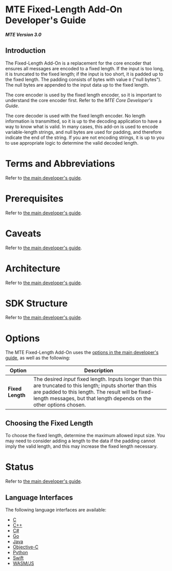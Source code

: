 # MTE Fixed-Length Add-On Developer's Guide

***MTE Version 3.0***

## Introduction

The Fixed-Length Add-On is a replacement for the core encoder that ensures all messages are encoded to a fixed length. If the input is too long, it is truncated to the fixed length; if the input is too short, it is padded up to the fixed length. The padding consists of bytes with value `0` ("null bytes"). The null bytes are appended to the input data up to the fixed length.

The core encoder is used by the fixed length encoder, so it is important to understand the core encoder first. Refer to the _MTE Core Developer's Guide_.

The core decoder is used with the fixed length encoder. No length information is transmitted, so it is up to the decoding application to have a way to know what is valid. In many cases, this add-on is used to encode variable-length strings, and null bytes are used for padding, and therefore indicate the end of the string. If you are not encoding strings, it is up to you to use appropriate logic to determine the valid decoded length.

# Terms and Abbreviations

Refer to [the main developer's guide](../DevGuide.md#terms-and-abbreviations).

# Prerequisites

Refer to [the main developer's guide](../DevGuide.md#prerequisites).

# Caveats

Refer to [the main developer's guide](../DevGuide.md#caveats).

# Architecture

Refer to [the main developer's guide](../DevGuide.md#architecture).

# SDK Structure

Refer to [the main developer's guide](../DevGuide.md#sdk-structure).

# Options

The MTE Fixed-Length Add-On uses the [options in the main developer's guide](../DevGuide.md#options), as well as the following:

|Option|Description|
|------|-----------|
|**Fixed Length**|The desired *input* fixed length. Inputs longer than this are truncated to this length; inputs shorter than this are padded to this length. The result will be fixed-length messages, but that length depends on the other options chosen.|

## Choosing the Fixed Length

To choose the fixed length, determine the maximum allowed input size. You may need to consider adding a length to the data if the padding cannot imply the valid length, and this may increase the fixed length necessary.

# Status

Refer to [the main developer's guide](../DevGuide.md#status).

## Language Interfaces

The following language interfaces are available:

* [C](./flen/c/api.md)
* [C++](./flen/cpp/api.md)
* [C#](./flen/cs/api.md)
* [Go](./flen/go/api.md)
* [Java](./flen/java/api.md)
* [Objective-C](./flen/objc/api.md)
* [Python](./flen/py/api.md)
* [Swift](./flen/swift/api.md)
* [WASM/JS](./flen/wasm/api.md)

